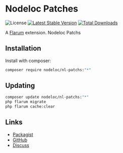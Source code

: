 # Nodeloc Patches

![License](https://img.shields.io/badge/license-MIT-blue.svg) [![Latest Stable Version](https://img.shields.io/packagist/v/nodeloc/nl-patchs.svg)](https://packagist.org/packages/nodeloc/nl-patchs) [![Total Downloads](https://img.shields.io/packagist/dt/nodeloc/nl-patchs.svg)](https://packagist.org/packages/nodeloc/nl-patchs)

A [Flarum](http://flarum.org) extension. Nodeloc Patchs

## Installation

Install with composer:

```sh
composer require nodeloc/nl-patchs:"*"
```

## Updating

```sh
composer update nodeloc/nl-patchs:"*"
php flarum migrate
php flarum cache:clear
```

## Links

- [Packagist](https://packagist.org/packages/nodeloc/nl-patchs)
- [GitHub](https://github.com/nodeloc/nl-patchs)
- [Discuss](https://discuss.flarum.org/d/PUT_DISCUSS_SLUG_HERE)
